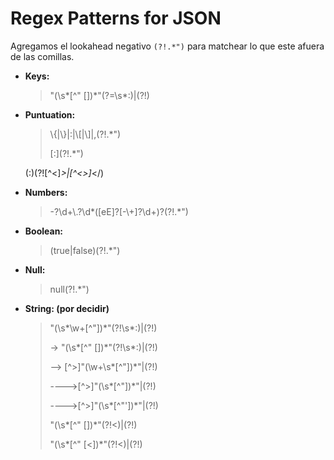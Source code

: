 # Regex Patterns for JSON

Agregamos el lookahead negativo <code>(?!.*")</code> para matchear
lo que este afuera de las comillas.

* **Keys:** 
    > <p> "(\s*[^" [])*"(?=\s*:)|(?!) </p>

* **Puntuation:**
    > <p> \{|\}|:|\[|\]|,(?!.*") </p>
    > <p> [:](?!.*")</p>
    (:)(?![^<]*>|[^<>]*</)

* **Numbers:** 
    > <p> -?\d+\.?\d*([eE]?[-\+]?\d+)?(?!.*") </p>

* **Boolean:**
    > <p> (true|false)(?!.*") </p>

* **Null:**
    > <p> null(?!.*") </p>

* **String: (por decidir)**
    > <p> "(\s*\w+[^"])*"(?!\s*:)|(?!) </p>
    > <p> -> "(\s*[^" [])*"(?!\s*:)|(?!) </p> 
    > <p> --> [^>]"(\w+\s*[^"])*"|(?!) </p>
    > <p> ---->[^>]"(\s*[^"])*"|(?!) </p>
    > <p> ---->[^>]"(\s*[^"'])*"|(?!)</p>
    > <p> "(\s*[^" [])*"(?!<)|(?!) </p>
    > <p>  "(\s*[^" [<])*"(?!<)|(?!) </p>
